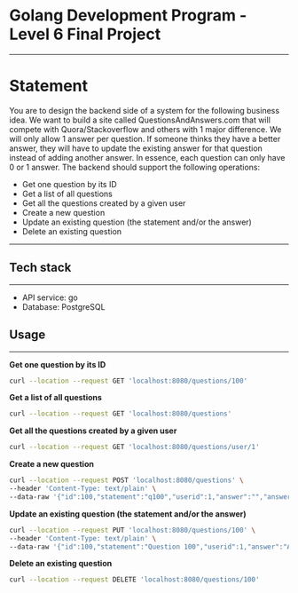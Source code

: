 # Golang Development Program - Level 6 Final Project
---
# Statement
You are to design the backend side of a system for the following business idea.
We want to build a site called QuestionsAndAnswers.com that will compete with Quora/Stackoverflow and others with 1 major difference. We will only allow 1 answer per question. If someone thinks they have a better answer, they will have to update the existing answer for that question instead of adding another answer. In essence, each question can only have 0 or 1 answer.
The backend should support the following operations:
- Get one question by its ID
- Get a list of all questions
- Get all the questions created by a given user
- Create a new question
- Update an existing question (the statement and/or the answer)
- Delete an existing question

---
## Tech stack
---
- API service: go
- Database: PostgreSQL

## Usage
---
**Get one question by its ID** 
```sh
curl --location --request GET 'localhost:8080/questions/100'
````
**Get a list of all questions**
```sh
curl --location --request GET 'localhost:8080/questions'
````
**Get all the questions created by a given user**
```sh
curl --location --request GET 'localhost:8080/questions/user/1'
````
**Create a new question**
```sh
curl --location --request POST 'localhost:8080/questions' \
--header 'Content-Type: text/plain' \
--data-raw '{"id":100,"statement":"q100","userid":1,"answer":"","answeredby":0}'
````
**Update an existing question (the statement and/or the answer)**
```sh
curl --location --request PUT 'localhost:8080/questions/100' \
--header 'Content-Type: text/plain' \
--data-raw '{"id":100,"statement":"Question 100","userid":1,"answer":"Answer Question 100","answeredby":1}'
````
**Delete an existing question**
```sh
curl --location --request DELETE 'localhost:8080/questions/100'
````